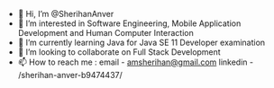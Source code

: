 - 👋 Hi, I’m @SherihanAnver
- 👀 I’m interested in Software Engineering, Mobile Application Development and Human Computer Interaction
- 🌱 I’m currently learning Java for Java SE 11 Developer examination
- 💞️ I’m looking to collaborate on Full Stack Development
- 📫 How to reach me :
      email - amsherihan@gmail.com
      linkedin - /sherihan-anver-b9474437/
